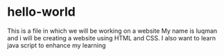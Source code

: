 # hello-world
This is a file in which we will be working on a website
My name is luqman and i will be creating a website using HTML and CSS. I also want to learn java script to enhance my learning
